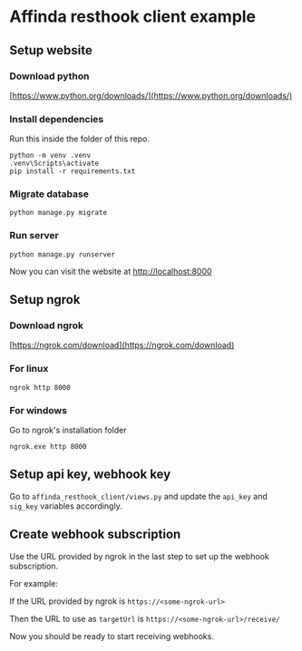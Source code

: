 # Affinda resthook client example

## Setup website

### Download python

[https://www.python.org/downloads/](https://www.python.org/downloads/)

### Install dependencies

Run this inside the folder of this repo.

```shell
python -m venv .venv
.venv\Scripts\activate
pip install -r requirements.txt
```

### Migrate database

```shell
python manage.py migrate
```

### Run server

```shel
python manage.py runserver
```

Now you can visit the website at [http://localhost:8000](http://localhost:8000)

## Setup ngrok

### Download ngrok

[https://ngrok.com/download](https://ngrok.com/download)

### For linux

```shell
ngrok http 8000
```

### For windows

Go to ngrok's installation folder

```shell
ngrok.exe http 8000
```

## Setup api key, webhook key

Go to `affinda_resthook_client/views.py` and update the `api_key` and `sig_key` variables accordingly.

## Create webhook subscription

Use the URL provided by ngrok in the last step to set up the webhook subscription.

For example:

If the URL provided by ngrok is `https://<some-ngrok-url>`

Then the URL to use as `targetUrl` is `https://<some-ngrok-url>/receive/`

Now you should be ready to start receiving webhooks.
